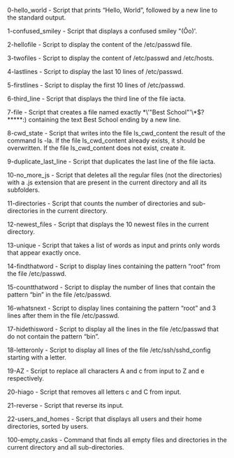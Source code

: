0-hello_world - Script that prints “Hello, World”, followed by a new line to the standard output.


1-confused_smiley - Script that displays a confused smiley "(Ôo)'.

2-hellofile - Script to display the content of the /etc/passwd file.

3-twofiles - Script to display the content of /etc/passwd and /etc/hosts.

4-lastlines - Script to display the last 10 lines of /etc/passwd.

5-firstlines - Script to display the first 10 lines of /etc/passwd.

6-third_line - Script that displays the third line of the file iacta.

7-file - Script that creates a file named exactly \*\\'"Best School"\'\\*$\?\*\*\*\*\*:) containing the text Best School ending by a new line.

8-cwd_state - Script that writes into the file ls_cwd_content the result of the command ls -la. If the file ls_cwd_content already exists, it should be overwritten. If the file ls_cwd_content does not exist, create it.

9-duplicate_last_line - Script that duplicates the last line of the file iacta.

10-no_more_js - Script that deletes all the regular files (not the directories) with a .js extension that are present in the current directory and all its subfolders.

11-directories - Script that counts the number of directories and sub-directories in the current directory.

12-newest_files - Script that displays the 10 newest files in the current directory.

13-unique - Script that takes a list of words as input and prints only words that appear exactly once.

14-findthatword - Script to display lines containing the pattern “root” from the file /etc/passwd.

15-countthatword - Script to display the number of lines that contain the pattern “bin” in the file /etc/passwd.

16-whatsnext - Script to display lines containing the pattern “root” and 3 lines after them in the file /etc/passwd.

17-hidethisword - Script to display all the lines in the file /etc/passwd that do not contain the pattern “bin”.

18-letteronly - Script to display all lines of the file /etc/ssh/sshd_config starting with a letter.

19-AZ - Script to replace all characters A and c from input to Z and e respectively.

20-hiago - Script that removes all letters c and C from input.

21-reverse - Script that reverse its input.

22-users_and_homes - Script that displays all users and their home directories, sorted by users.

100-empty_casks - Command that finds all empty files and directories in the current directory and all sub-directories.
